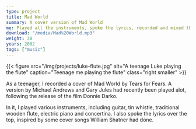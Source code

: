 ```yaml
---
type: project
title: Mad World
summary: A cover version of Mad World
me: Played all the instruments, spoke the lyrics, recorded and mixed the audio.
download: "/media/Mad%20World.mp3"
weight: 30
years: 2002
tags: ["music"]
---
```



{{< figure src="/img/projects/luke-flute.jpg" alt="A teenage Luke playing the flute" caption="Teenage me playing the flute" class="right smaller" >}}

As a teenager, I recorded a cover of Mad World by Tears for Fears.  A version by Michael Andrews and Gary Jules had recently been played alot, following the release of the film Donnie Darko.

In it, I played various instruments, including guitar, tin whistle, traditional wooden flute, electric piano and concertina.  I also spoke the lyrics over the top, inspired by some cover songs William Shatner had done.